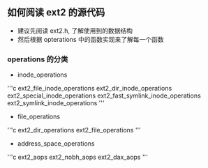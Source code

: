 ## 如何阅读 ext2 的源代码

- 建议先阅读 ext2.h, 了解使用到的数据结构
- 然后根据 opterations 中的函数实现来了解每一个函数

### operations 的分类

- inode_operations

'''c
ext2_file_inode_operations
ext2_dir_inode_operations
ext2_special_inode_operations
ext2_fast_symlink_inode_operations
ext2_symlink_inode_operations
'''

- file_operations

'''c
ext2_dir_operations
ext2_file_operations
'''

- address_space_operations

'''c
ext2_aops
ext2_nobh_aops
ext2_dax_aops
'''

